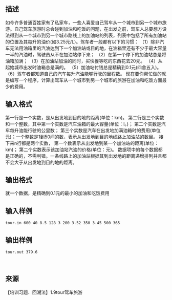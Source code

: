 ## 描述

如今许多普通百姓家有了私家车，一些人喜爱自己驾车从一个城市到另一个城市旅游。自己驾车旅游时总会碰到加油和吃饭的问题，在出发之前，驾车人总要想方设法得到从一个城市到另一个城市路线上的加油站的列表，列表中包括了所有加油站的位置及其每升的油价(如3.25元/L)。驾车者一般都有以下的习惯： （1）除非汽车无法用油箱里的汽油达到下一个加油站或目的地，在油箱里还有不少于最大容量一半的汽油时，驾驶员从不在加油站停下来； （2）在第一个停下的加油站总是将油箱加满； （3）在加油站加油的同时，买快餐等吃的东西花去20元。 （4）从起始城市出发时油箱总是满的。 （5）加油站付钱总是精确到0.1元(四舍五入)。 （6）驾车者都知道自己的汽车每升汽油能够行驶的里程数。 现在要你帮忙做的就是编写一个程序，计算出驾车从一个城市到另一个城市的旅游在加油和吃饭方面最少的费用。 

## 输入格式

第一行是一个实数，是从出发地到目的地的距离(单位：km)。 第二行是三个实数和一个整数，其中第一个实数是汽车油箱的最大容量(单位：I。)； 第二个实数是汽车每升油能行驶的公里数； 第三个实数是汽车在出发地加满油箱时的费用(单位元)；一个整数是1到50间的数，表示从出发地到目的地线路上加油站的数目。 接下来n行都是两个实数， 第一个数表示从出发地到某一个加油站的距离(单位：km)； 第二个实数表示该加油站汽油的价格(单位：元)。 数据项中的每个数据都是正确的，不需判错。一条线路上的加油站根据其到出发地的距离递增排列并且都不会大于从出发地到目的地的距离。 

## 输出格式

就一个数据，是精确到0.1元的最小的加油和吃饭费用

## 输入样例

```plaintext
tour.in 600 40 8.5 128 3 200 3.52 350 3.45 500 365 
```

## 输出样例

```plaintext
tour.out 379.6
```



 

## 来源

【培训习题．回溯法】1.9tour驾车旅游

